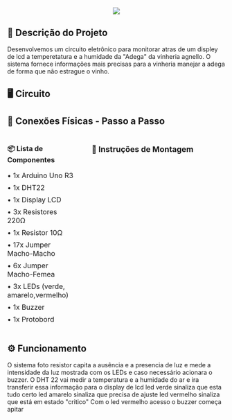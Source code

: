 <h1 align="center">
  <img src="https://readme-typing-svg.herokuapp.com?font=Montserrat&weight=600&pause=1000&color=2E68DF&center=true&vCenter=true&repeat=false&width=434&height=49&lines=Welcome%F0%9F%91%8B;This+is+the+first+Cp+by+Edge+Computing+%F0%9F%A4%98+"/>
</h1>

## 📝 Descrição do Projeto
<p>
   Desenvolvemos um circuito eletrônico para monitorar atras de um displey de lcd a temperetatura e a humidade da "Adega" da vinheria agnello. O sistema fornece informações mais precisas para a vinheria manejar a adega de forma que não estrague o vinho.
</p>

<h2 align="left">🖥️ Circuito</h2>
<div align="center">
   
</div>

<h2 align="left">🔌 Conexões Físicas - Passo a Passo</h2>

<div style="display: flex; justify-content: space-between; align-items: flex-start; gap: 40px;">
    <section style="flex: 1;">
        <h3 style="font-size: 16px; margin-bottom: 15px;">📦 Lista de Componentes</h3>
        <ul style="list-style-type: none; font-size: 16px; padding-left: 0;">
            <li style="margin-bottom: 8px;">• 1x Arduino Uno R3</li>
            <li style="margin-bottom: 8px;">• 1x DHT22
            <li style="margin-bottom: 8px;">• 1x Display LCD
            <li style="margin-bottom: 8px;">• 3x Resistores 220Ω
            <li style="margin-bottom: 8px;">• 1x Resistor 10Ω
            <li style="margin-bottom: 8px;">• 17x Jumper Macho-Macho
            <li style="margin-bottom: 8px;">• 6x Jumper Macho-Femea
            <li style="margin-bottom: 8px;">• 3x LEDs (verde, amarelo,vermelho) 
            <li style="margin-bottom: 8px;">• 1x Buzzer
            <li style="margin-bottom: 8px;">• 1x Protobord
        </ul>
    </section>
    <section style="flex: 2;">
        <h3 style="font-size: 18px; margin-bottom: 15px;">📌 Instruções de Montagem</h3>
    </section>
</div>

<h2 align="left">⚙️ Funcionamento</h2>
<p>
  O sistema
foto resistor capita a ausência e a presencia de luz e mede a intensidade da luz mostrada com os LEDs e caso necessário acionara o buzzer. O DHT 22 vai medir a temperatura e a humidade do ar e ira transferir essa informação para o display de lcd 
led verde sinaliza que esta tudo certo
led amarelo sinaliza que precisa de ajuste
led vermelho sinaliza que está em estado "critico"
Com o led vermelho acesso o buzzer começa apitar<br>
</p>
